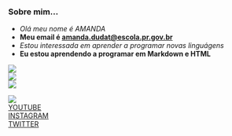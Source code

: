 ### Sobre mim...
- _Olá meu nome é AMANDA_  
- **Meu email é amanda.dudat@escola.pr.gov.br**
- <i>Estou interessada em aprender a programar novas linguágens</i>
- <b>Eu estou aprendendo a programar em Markdown e HTML</b>

![](https://shields.io/badge/Instagram-E4405F?style=for-the-badge&logo=instagram&logoColor=white)  
![](https://img.shields.io/badge/YouTube-FF0000?style=for-the-badge&logo=youtube&logoColor=white)  
![](https://img.shields.io/badge/Twitter-1DA1F2?style=for-the-badge&logo=twitter&logoColor=white)

[![](https://img.shields.io/badge/Spotify-1ED760?&style=for-the-badge&logo=spotify&logoColor=white)](http://spotify.com.br)  
[YOUTUBE](http://youtube.com.br)  
[INSTAGRAM](http://instagram.com.br)   
[TWITTER](http://twitter.com.br)

